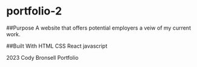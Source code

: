 # portfolio-2

##Purpose
A website that offers potential employers a veiw of my current work.

##Built With
HTML
CSS
React
javascript

2023 Cody Bronsell Portfolio
